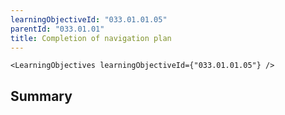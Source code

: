 ```yaml
---
learningObjectiveId: "033.01.01.05"
parentId: "033.01.01"
title: Completion of navigation plan
---
```


```tsx eval
<LearningObjectives learningObjectiveId={"033.01.01.05"} />
```

## Summary
